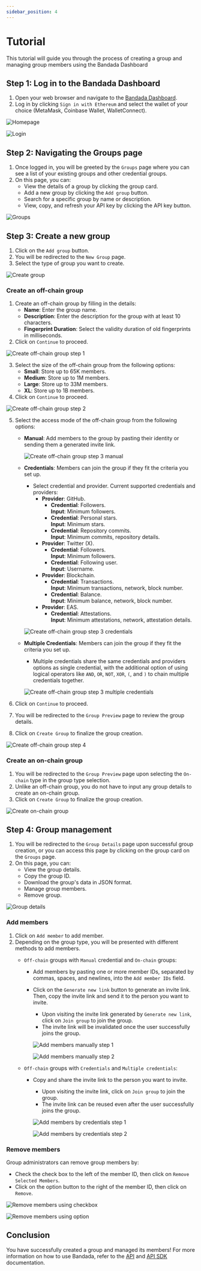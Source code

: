 ```yaml
---
sidebar_position: 4
---
```


# Tutorial

This tutorial will guide you through the process of creating a group and managing group members using the Bandada Dashboard

## Step 1: Log in to the Bandada Dashboard

1. Open your web browser and navigate to the [Bandada Dashboard](https://app.bandada.pse.dev).
2. Log in by clicking `Sign in with Ethereum` and select the wallet of your choice (MetaMask, Coinbase Wallet, WalletConnect).  
  
![Homepage](../static/img/tutorial/homepage.png)

![Login](../static/img/tutorial/login.png)

## Step 2: Navigating the Groups page

1. Once logged in, you will be greeted by the `Groups` page where you can see a list of your existing groups and other credential groups.
2. On this page, you can:
    - View the details of a group by clicking the group card.
    - Add a new group by clicking the `Add group` button.
    - Search for a specific group by name or description.
    - View, copy, and refresh your API key by clicking the API key button.

![Groups](../static/img/tutorial/groups.png)

## Step 3: Create a new group

1. Click on the `Add group` button.
2. You will be redirected to the `New Group` page.
3. Select the type of group you want to create.

![Create group](../static/img/tutorial/create.png)

### Create an off-chain group

1. Create an off-chain group by filling in the details:
    - **Name**: Enter the group name.
    - **Description**: Enter the description for the group with at least 10 characters.
    - **Fingerprint Duration**: Select the validity duration of old fingerprints in milliseconds.
2. Click on `Continue` to proceed.  

![Create off-chain group step 1](../static/img/tutorial/offchain-1.png)

3. Select the size of the off-chain group from the following options:
    - **Small**: Store up to 65K members.
    - **Medium**: Store up to 1M members.
    - **Large**: Store up to 33M members.
    - **XL**: Store up to 1B members.
4. Click on `Continue` to proceed.  

![Create off-chain group step 2](../static/img/tutorial/offchain-2.png)

5. Select the access mode of the off-chain group from the following options:
    - **Manual**: Add members to the group by pasting their identity or sending them a generated invite link.

        ![Create off-chain group step 3 manual](../static/img/tutorial/offchain-manual.png)

    - **Credentials**: Members can join the group if they fit the criteria you set up.
        - Select credential and provider. Current supported credentials and providers:
            - **Provider**: GitHub.
                - **Credential**: Followers.  
                **Input**: Minimum followers.
                - **Credential**: Personal stars.  
                **Input**: Minimum stars.
                - **Credential**: Repository commits.  
                **Input**: Minimum commits, repository details.
            - **Provider**: Twitter (X).
                - **Credential**: Followers.  
                **Input**: Minimum followers.
                - **Credential**: Following user.  
                **Input**: Username.
            - **Provider**: Blockchain.
                - **Credential**: Transactions.  
                **Input**: Minimum transactions, network, block number.
                - **Credential**: Balance.  
                **Input**: Minimum balance, network, block number.
            - **Provider**: EAS.
                - **Credential**: Attestations.  
                **Input**: Minimum attestations, network, attestation details.
        
        ![Create off-chain group step 3 credentials](../static/img/tutorial/offchain-credentials.png)

    - **Multiple Credentials**: Members can join the group if they fit the criteria you set up.
        - Multiple credentials share the same credentials and providers options as single credential, with the additional option of using logical operators like `AND`, `OR`, `NOT`, `XOR`, `(`, and `)` to chain multiple credentials together.
        
        ![Create off-chain group step 3 multiple credentials](../static/img/tutorial/offchain-mult-credentials.png)

6. Click on `Continue` to proceed.
7. You will be redirected to the `Group Preview` page to review the group details.
8. Click on `Create Group` to finalize the group creation.

![Create off-chain group step 4](../static/img/tutorial/offchain-preview.png)

### Create an on-chain group

1. You will be redirected to the `Group Preview` page upon selecting the `On-chain` type in the group type selection.
2. Unlike an off-chain group, you do not have to input any group details to create an on-chain group.
3. Click on `Create Group` to finalize the group creation.

![Create on-chain group](../static/img/tutorial/onchain-preview.png)

## Step 4: Group management

1. You will be redirected to the `Group Details` page upon successful group creation, or you can access this page by clicking on the group card on the `Groups` page.
2. On this page, you can:
    - View the group details.
    - Copy the group ID.
    - Download the group's data in JSON format.
    - Manage group members.
    - Remove group.

![Group details](../static/img/tutorial/group.png)

### Add members

1. Click on `Add member` to add member.
2. Depending on the group type, you will be presented with different methods to add members.
    - `Off-chain` groups with `Manual` credential and `On-chain` groups:
        - Add members by pasting one or more member IDs, separated by commas, spaces, and newlines, into the `Add member IDs` field.
        - Click on the `Generate new link` button to generate an invite link. Then, copy the invite link and send it to the person you want to invite.
            - Upon visiting the invite link generated by `Generate new link`, click on `Join group` to join the group.
            - The invite link will be invalidated once the user successfully joins the group.

            ![Add members manually step 1](../static/img/tutorial/addmember-manual-1.png)
            
            ![Add members manually step 2](../static/img/tutorial/addmember-manual-2.png)

    - `Off-chain` groups with `Credentials` and `Multiple credentials`:
        - Copy and share the invite link to the person you want to invite.        
            - Upon visiting the invite link, click on `Join group` to join the group.
            - The invite link can be reused even after the user successfully joins the group.
            
            ![Add members by credentials step 1](../static/img/tutorial/addmember-credentials-1.png)
            
            ![Add members by credentials step 2](../static/img/tutorial/addmember-credentials-2.png)

### Remove members

Group administrators can remove group members by:
- Check the check box to the left of the member ID, then click on `Remove Selected Members`.
- Click on the option button to the right of the member ID, then click on `Remove`.
            
![Remove members using checkbox](../static/img/tutorial/deletemember-checkbox.png)

![Remove members using option](../static/img/tutorial/deletemember-option.png)


## Conclusion

You have successfully created a group and managed its members! For more information on how to use Bandada, refer to the [API](https://docs.bandada.pse.dev/api) and [API SDK](https://docs.bandada.pse.dev/api-sdk) documentation.
